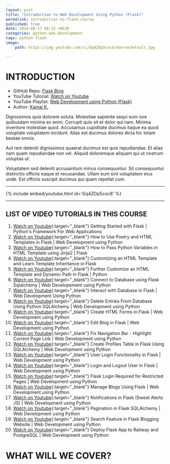 ```yaml
---
layout: post
title: "Introduction to Web Development Using Python (Flask)"
permalink: introduction-to-flask-course
published: true
date: 2024-08-17 00:13 +0530
categories: python-web-development
tags: python flask
image:
    path: https://img.youtube.com/vi/Gq4ZOp5coc8/maxresdefault.jpg

---
```


# INTRODUCTION

- GitHub Repo: [Flask Blog](https://github.com/devcrypted/flask-blog)
- YouTube Tutorial: [<i class="fa-brands fa-youtube"></i> Watch on Youtube](https://youtu.be/Gq4ZOp5coc8?si=k8xt7CMK4SSsXZYB)
- YouTube Playlist: [Web Development using Python (Flask)](https://decrypted.in/playlist-flask)
- Author: [Kamal K.](/about/)

Dignissimos quia dolorem soluta. Molestiae sapiente sequi eum iure quibusdam minima ex enim.
Corrupti quis sit et dolor qui nam. Minima inventore molestiae quod. Accusamus cupiditate
ducimus itaque ea quod voluptate voluptatem incidunt. Alias est ducimus dolores dicta hic
totam beatae omnis.

Aut rem deleniti dignissimos quaerat ducimus est quis repudiandae. Et alias nam quam
repudiandae non vel. Aliquid doloremque aliquam qui ut nostrum voluptas ut.

Voluptatem sed deleniti accusantium minus consequuntur. Sit consequuntur distinctio
officiis eaque et recusandae. Ullam eum sint voluptatem eius unde. Est officiis suscipit ducimus qui quam repellat cum.


---

{% include embed/youtube.html id='Gq4ZOp5coc8' %}

---

## LIST OF VIDEO TUTORIALS IN THIS COURSE

01. [<i class="fa-brands fa-youtube"></i> Watch on Youtube](https://youtube.com/watch?v=jSiWuY24Ho8){:target="_blank"}  Getting Started with Flask \| Python's Framework For Web Applications
01. [<i class="fa-brands fa-youtube"></i> Watch on Youtube](https://youtube.com/watch?v=O2u_7E-XKkU){:target="_blank"}  How to Use Poetry and HTML Templates in Flask \| Web Development using Python
01. [<i class="fa-brands fa-youtube"></i> Watch on Youtube](https://youtube.com/watch?v=yva5oUk4gTw){:target="_blank"}  How to Pass Python Variables in HTML Template using Jinja2 \| Flask
01. [<i class="fa-brands fa-youtube"></i> Watch on Youtube](https://youtube.com/watch?v=8OOH_uKnW6U){:target="_blank"}  Customizing an HTML Template and Learn Template Inheritance in Flask
01. [<i class="fa-brands fa-youtube"></i> Watch on Youtube](https://youtube.com/watch?v=GQ1uh-ffHms){:target="_blank"}  Further Customize an HTML Template and Dynamic Path in Flask \| Python
01. [<i class="fa-brands fa-youtube"></i> Watch on Youtube](https://youtube.com/watch?v=OPWCI2Vd9rE){:target="_blank"}  Connect to Database using Flask Sqlalchemy \| Web Developement using Python
01. [<i class="fa-brands fa-youtube"></i> Watch on Youtube](https://youtube.com/watch?v=IIF8KqEBMXY){:target="_blank"}  Interact with Database in Flask \| Web Development Using Python
01. [<i class="fa-brands fa-youtube"></i> Watch on Youtube](https://youtube.com/watch?v=6IyBaAcii_o){:target="_blank"}  Delete Entries From Database Using Python SQLAlchemy \| Web Development using Python
01. [<i class="fa-brands fa-youtube"></i> Watch on Youtube](https://youtube.com/watch?v=L2VmRfY7hsM){:target="_blank"}  Create HTML Forms in Flask \| Web Development using Python
01. [<i class="fa-brands fa-youtube"></i> Watch on Youtube](https://youtube.com/watch?v=FGiecyKAj6k){:target="_blank"}  Edit Blog in Flask \| Web Development using Python
01. [<i class="fa-brands fa-youtube"></i> Watch on Youtube](https://youtube.com/watch?v=iXj-zx0Ga2o){:target="_blank"}  Fix Navigation Bar - Highlight Current Page Link \| Web Development using Python
01. [<i class="fa-brands fa-youtube"></i> Watch on Youtube](https://youtube.com/watch?v=9iXhL64buo4){:target="_blank"}  Create Profiles Table in Flask Using SQLAlchemy \| Web Development using Python
01. [<i class="fa-brands fa-youtube"></i> Watch on Youtube](https://youtube.com/watch?v=Q-P3GiO5ODM){:target="_blank"}  User Login Functionality in Flask \| Web Development using Python
01. [<i class="fa-brands fa-youtube"></i> Watch on Youtube](https://youtube.com/watch?v=M2ubJAceuP0){:target="_blank"}  Login and Logout User in Flask \| Web Development using Python
01. [<i class="fa-brands fa-youtube"></i> Watch on Youtube](https://youtube.com/watch?v=mUpUHraABrw){:target="_blank"}  Flask Login Required for Restricted Pages \| Web Development using Python
01. [<i class="fa-brands fa-youtube"></i> Watch on Youtube](https://youtube.com/watch?v=8Nx-CfolgW0){:target="_blank"}  Manage Blogs Using Flask \| Web Development using Python
01. [<i class="fa-brands fa-youtube"></i> Watch on Youtube](https://youtube.com/watch?v=U_gL2_AY9eM){:target="_blank"}  Notifications in Flask (Sweet Alerts JS) \| Web Development using Python
01. [<i class="fa-brands fa-youtube"></i> Watch on Youtube](https://youtube.com/watch?v=ZjfYHL4rzQs){:target="_blank"}  Pagination in Flask SQLAlchemy \| Web Development using Python
01. [<i class="fa-brands fa-youtube"></i> Watch on Youtube](https://youtube.com/watch?v=JcaseD73Q1Q){:target="_blank"}  Search Feature in Flask Blogging Website \| Web Development using Python
01. [<i class="fa-brands fa-youtube"></i> Watch on Youtube](https://youtube.com/watch?v=Hp3YTCeHr3E){:target="_blank"}  Deploy Flask App to Railway and PostgreSQL \| Web Development using Python

# WHAT WILL WE COVER?

